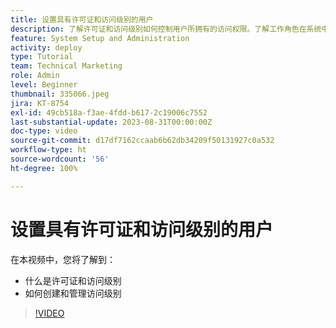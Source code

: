 ```yaml
---
title: 设置具有许可证和访问级别的用户
description: 了解许可证和访问级别如何控制用户所拥有的访问权限。了解工作角色在系统中的使用方式。
feature: System Setup and Administration
activity: deploy
type: Tutorial
team: Technical Marketing
role: Admin
level: Beginner
thumbnail: 335066.jpeg
jira: KT-8754
exl-id: 49cb518a-f3ae-4fdd-b617-2c19006c7552
last-substantial-update: 2023-08-31T00:00:00Z
doc-type: video
source-git-commit: d17df7162ccaab6b62db34209f50131927c0a532
workflow-type: ht
source-wordcount: '56'
ht-degree: 100%

---
```


# 设置具有许可证和访问级别的用户

在本视频中，您将了解到：

* 什么是许可证和访问级别
* 如何创建和管理访问级别

>[!VIDEO](https://video.tv.adobe.com/v/3421299/?quality=12&learn=on&enablevpops&captions=chi_hans)

